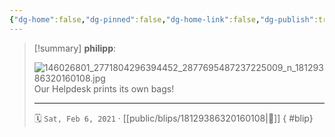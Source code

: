 ```yaml
---
{"dg-home":false,"dg-pinned":false,"dg-home-link":false,"dg-publish":true,"type":"blip","disabled rules":["yaml-title","yaml-title-alias","file-name-heading"],"title":"philipp on instagram @ 2021-02-06","created-date":"2021-02-06T06:36:00","updated-date":"2025-05-02T17:43:08","dg-path":"blips/18129386320160108.md","permalink":"/blips/18129386320160108/","dgPassFrontmatter":true,"created":"2021-02-06T06:36:00","updated":"2025-05-02T17:43:08"}
---
```


> [!summary] **philipp**:
>
> ![146026801_2771804296394452_2877695487237225009_n_18129386320160108.jpg](/img/user/attachments/146026801_2771804296394452_2877695487237225009_n_18129386320160108.jpg)
> Our Helpdesk prints its own bags!
> - - -
>
> 🗓️ `Sat, Feb 6, 2021` · [[public/blips/18129386320160108\|🔗]]
{ #blip}

